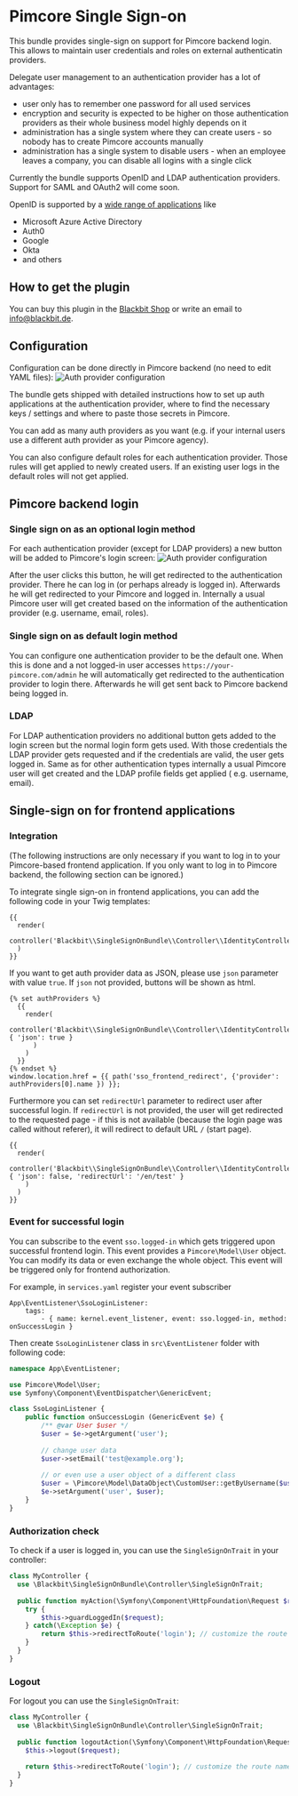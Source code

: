 # Pimcore Single Sign-on

This bundle provides single-sign on support for Pimcore backend login. This allows to maintain user credentials and roles on external authenticatin providers. 

Delegate user management to an authentication provider has a lot of advantages:

- user only has to remember one password for all used services
- encryption and security is expected to be higher on those authentication providers as their whole business model highly depends on it
- administration has a single system where they can create users - so nobody has to create Pimcore accounts manually
- administration has a single system to disable users - when an employee leaves a company, you can disable all logins with a single click

Currently the bundle supports OpenID and LDAP authentication providers. Support for SAML and OAuth2 will come soon.

OpenID is supported by a [wide range of applications](https://openid.net/certification/) like

- Microsoft Azure Active Directory
- Auth0
- Google
- Okta
- and others

## How to get the plugin

You can buy this plugin in the [Blackbit Shop](https://shop.blackbit.com/pimcore-single-sign-on) or write an email to [info@blackbit.de](mailto:info@blackbit.de).

## Configuration

Configuration can be done directly in Pimcore backend (no need to edit YAML files):
![Auth provider configuration](config-menu.png)

The bundle gets shipped with detailed instructions how to set up auth applications at the authentication provider, where to find the necessary keys / settings and where to paste those secrets in Pimcore.

You can add as many auth providers as you want (e.g. if your internal users use a different auth provider as your Pimcore agency).

You can also configure default roles for each authentication provider. Those rules will get applied to newly created users. If an existing user logs in the default roles will not get applied.

## Pimcore backend login

### Single sign on as an optional login method

For each authentication provider (except for LDAP providers) a new button will be added to Pimcore's login screen:
![Auth provider configuration](login-screen.png)

After the user clicks this button, he will get redirected to the authentication provider. There he can log in (or perhaps already is logged in). Afterwards he will get redirected to your Pimcore and logged in. Internally a usual Pimcore user will get created based on the information of the authentication provider (e.g. username, email, roles).

### Single sign on as default login method

You can configure one authentication provider to be the default one. When this is done and a not logged-in user accesses `https://your-pimcore.com/admin` he will automatically get redirected to the authentication provider to login there. Afterwards he will get sent back to Pimcore backend being logged in.

### LDAP

For LDAP authentication providers no additional button gets added to the login screen but the normal login form gets used. With those credentials the LDAP provider gets requested and if the credentials are valid, the user gets logged in. Same as for other authentication types internally a usual Pimcore user will get created and the LDAP profile fields get applied (
e.g. username, email).

## Single-sign on for frontend applications

### Integration

(The following instructions are only necessary if you want to log in to your Pimcore-based frontend application. If you only want to log in to Pimcore backend, the following section can be ignored.)

To integrate single sign-on in frontend applications, you can add the following code in your Twig templates:

```twig
{{ 
  render(
    controller('Blackbit\\SingleSignOnBundle\\Controller\\IdentityController:frontendProvidersAction')
  )
}}
```

If you want to get auth provider data as JSON, please use `json` parameter with value `true`. If `json` not provided, buttons will be shown as html.

```twig
{% set authProviders %}
  {{  
    render(
      controller('Blackbit\\SingleSignOnBundle\\Controller\\IdentityController:frontendProvidersAction', { 'json': true }
      )
    )
  }}
{% endset %}
window.location.href = {{ path('sso_frontend_redirect', {'provider': authProviders[0].name }) }};
```

Furthermore you can set `redirectUrl` parameter to redirect user after successful login. If `redirectUrl` is not provided, the user will get redirected to the requested page - if this is not available (because the login page was called without referer), it will redirect to default URL `/` (start page).

```twig
{{  
  render(
    controller('Blackbit\\SingleSignOnBundle\\Controller\\IdentityController:frontendProvidersAction', { 'json': false, 'redirectUrl': '/en/test' }
    )
  )
}}
```

### Event for successful login

You can subscribe to the event `sso.logged-in` which gets triggered upon successful frontend login. This event provides a `Pimcore\Model\User` object. You can modify its data or even exchange the whole object. This event will be triggered only for frontend authorization.

For example, in `services.yaml` register your event subscriber

```
App\EventListener\SsoLoginListener:
    tags:
        - { name: kernel.event_listener, event: sso.logged-in, method: onSuccessLogin }
```

Then create `SsoLoginListener` class in `src\EventListener` folder with following code:

```php
namespace App\EventListener;

use Pimcore\Model\User;
use Symfony\Component\EventDispatcher\GenericEvent;

class SsoLoginListener {
    public function onSuccessLogin (GenericEvent $e) {
        /** @var User $user */
        $user = $e->getArgument('user');
        
        // change user data
        $user->setEmail('test@example.org');
        
        // or even use a user object of a different class
        $user = \Pimcore\Model\DataObject\CustomUser::getByUsername($user->getUsername());
        $e->setArgument('user', $user);
    }
}
```

### Authorization check

To check if a user is logged in, you can use the `SingleSignOnTrait` in your controller:

```php
class MyController {
  use \Blackbit\SingleSignOnBundle\Controller\SingleSignOnTrait;
  
  public function myAction(\Symfony\Component\HttpFoundation\Request $request) {
    try {
        $this->guardLoggedIn($request);
    } catch(\Exception $e) {
        return $this->redirectToRoute('login'); // customize the route name for the login page here
    }
  }
}
```

### Logout

For logout you can use the `SingleSignOnTrait`:

```php
class MyController {
  use \Blackbit\SingleSignOnBundle\Controller\SingleSignOnTrait;
  
  public function logoutAction(\Symfony\Component\HttpFoundation\Request $request) {
    $this->logout($request);
    
    return $this->redirectToRoute('login'); // customize the route name for the logout page here
  }
}
```